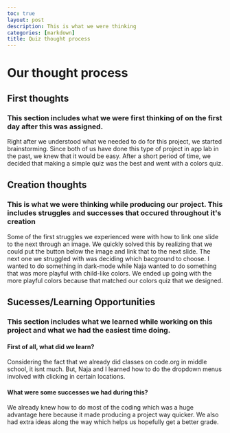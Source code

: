 ```yaml
---
toc: true
layout: post
description: This is what we were thinking 
categories: [markdown]
title: Quiz thought process
---
```

# Our thought process
## First thoughts
### This section includes what we were first thinking of on the first day after this was assigned.

Right after we understood what we needed to do for this project, we started brainstorming. Since both of us have done this type of project in app lab in the past, we knew that it would be easy. After a short period of time, we decided that making a simple quiz was the best and went with a colors quiz.

## Creation thoughts
### This is what we were thinking while producing our project. This includes struggles and successes that occured throughout it's creation

Some of the first struggles we experienced were with how to link one slide to the next through an image. We quickly solved this by realizing that we could put the button below the image and link that to the next slide. The next one we struggled with was deciding which bacground to choose. I wanted to do something in dark-mode while Naja wanted to do something that was more playful with child-like colors. We ended up going with the more playful colors because that matched our colors quiz that we designed.

## Sucesses/Learning Opportunities
### This section includes what we learned while working on this project and what we had the easiest time doing.

#### First of all, what did we learn?
Considering the fact that we already did classes on code.org in middle school, it isnt much. But, Naja and I learned how to do the dropdown menus involved with clicking in certain locations.

#### What were some successes we had during this?
We already knew how to do most of the coding which was a huge advantage here because it made producing a project way quicker. We also had extra ideas along the way which helps us hopefully get a better grade.